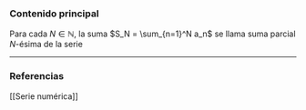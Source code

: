 ### Contenido principal

Para cada $N \in \mathbb{N}$, la suma $S_N = \sum_{n=1}^N a_n$ se llama suma parcial $N$-ésima de la serie

--- 
### Referencias
[[Serie numérica]]